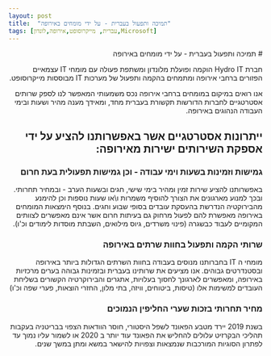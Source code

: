 ```yaml
---
layout: post
title:  "תמיכה ותפעול בעברית - על ידי מומחים באירופה"
tags: [עברית, מייקרוסופט,אירופה,לונדון,Microsoft]
---
```


<div dir="rtl" lang="he"># תמיכה ותפעול בעברית - על ידי מומחים באירופה


חברת Hydro IT הוקמה ופועלת מלונדון ומשתפת פעולה עם מומחי IT עצמאיים הפזורים ברחבי אירופה ומתמחים בהקמה ותפעול של מערכות IT מבוססות מייקרוסופט.


אנו רואים במיקום במומחים ברחבי אירופה נכס משמעותי המאפשר לנו לספק שרותים אסטרטגיים לחברות הדורשות תקשורת בעברית מחד, ומאידך מענה מהיר ושעות ובימי העבודה הנהוגים באירופה.


## ייתרונות אסטרטגיים אשר באפשרותנו להציע על ידי אספקת השירותים ישירות מאירופה:

### גמישות וזמינות בשעות וימי עבודה - וכן גמישות תפעולית בעת חרום
באפשרותנו להציע שירות זמין ומהיר בימי שישי, חגים ובשעות הערב - ובמחיר תחרותי. ובכך למנוע מארגונים את הצורך להוסיף משמרות ו\או שעות נוספות וכן להימנע מהבירוקטיה הנדרשת בהעסקת עובדים בסופי שבוע וחגים. בנוסף הימצאות המומחים באירופה מאפשרת להם לפעול מרחוק גם בעיתות חרום אשר אינם מאפשרים לצוותים המקומיים לעבוד כבשגרה (פינוי משרדים, גיוס מילואים, השבתת מוסדות לימודים וכ'ו). 


### שרותי הקמה ותפעול בחוות שרתים באירופה
מומחי ה IT בחברותנו מנוסים בעבודה בחוות השרתים הגדולות ביותר באירופה ובסטנדרטים גבוהים.
אנו מציעים את שרותינו בעברית ובזמינות גבוהה בערים מרכזיות באירופה, ומאפשרים לארגונך לחסוך בעלויות, אתגרים והבירוקרטיה הקשורים בשליחת העובדים למשימות אלו (טיסות, ביטוחים, וויזה, בתי מלון, החזרי הוצאות, פערי שפה וכ'ו)


### מחיר תחרותי בזכות שערי החליפין הנמוכים
בשנת 2019 יירד מטבע הפאונד לשפל היסטורי, חוסר הוודאות הצפוי בבריטניה בעקבות תהליכי הבקרזיט עלולים להחליש את הפאונד עוד יותר ב 2020 או לשמור עליו נמוך עד לפתרון הסוגיות המורכבות שנמצאות וצפויות להישאר במשא ומתן במשך שנים.
</div>
